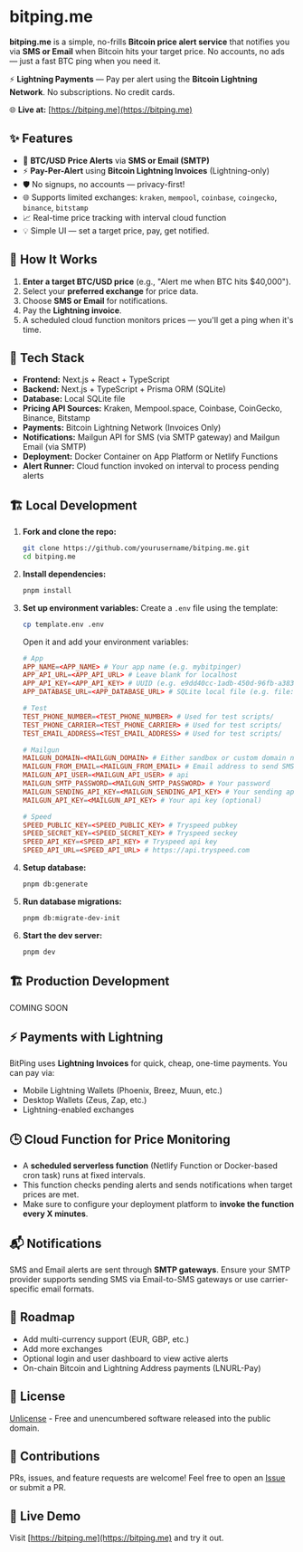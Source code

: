 # bitping.me

**bitping.me** is a simple, no-frills **Bitcoin price alert service** that notifies you via **SMS or Email** when Bitcoin hits your target price. No accounts, no ads — just a fast BTC ping when you need it.

⚡ **Lightning Payments** — Pay per alert using the **Bitcoin Lightning Network**. No subscriptions. No credit cards.

🌐 **Live at:** [https://bitping.me](https://bitping.me)

## ✨ Features
- 🔔 **BTC/USD Price Alerts** via **SMS or Email (SMTP)**
- ⚡ **Pay-Per-Alert** using **Bitcoin Lightning Invoices** (Lightning-only)
- 🛡️ No signups, no accounts — privacy-first!
- 🌐 Supports limited exchanges: `kraken`, `mempool`, `coinbase`, `coingecko`, `binance`, `bitstamp`
- 📈 Real-time price tracking with interval cloud function
- 💡 Simple UI — set a target price, pay, get notified.

## 🚀 How It Works
1. **Enter a target BTC/USD price** (e.g., "Alert me when BTC hits $40,000").
2. Select your **preferred exchange** for price data.
3. Choose **SMS or Email** for notifications.
4. Pay the **Lightning invoice**.
5. A scheduled cloud function monitors prices — you'll get a ping when it's time.

## 🧩 Tech Stack
- **Frontend:** Next.js + React + TypeScript
- **Backend:** Next.js + TypeScript + Prisma ORM (SQLite)
- **Database:** Local SQLite file
- **Pricing API Sources:** Kraken, Mempool.space, Coinbase, CoinGecko, Binance, Bitstamp
- **Payments:** Bitcoin Lightning Network (Invoices Only)
- **Notifications:** Mailgun API for SMS (via SMTP gateway) and Mailgun Email (via SMTP)
- **Deployment:** Docker Container on App Platform or Netlify Functions
- **Alert Runner:** Cloud function invoked on interval to process pending alerts

## 🏗️ Local Development
1. **Fork and clone the repo:**
    ```bash
    git clone https://github.com/yourusername/bitping.me.git
    cd bitping.me
    ```
2. **Install dependencies:**
    ```bash
    pnpm install
    ```
3. **Set up environment variables:**
    Create a `.env` file using the template:
    ```bash
    cp template.env .env
    ```
    Open it and add your environment variables:
    ```conf
    # App
    APP_NAME=<APP_NAME> # Your app name (e.g. mybitpinger)
    APP_API_URL=<APP_API_URL> # Leave blank for localhost
    APP_API_KEY=<APP_API_KEY> # UUID (e.g. e9dd40cc-1adb-450d-96fb-a38376e2d368)
    APP_DATABASE_URL=<APP_DATABASE_URL> # SQLite local file (e.g. file:./mybitpinger.db)

    # Test
    TEST_PHONE_NUMBER=<TEST_PHONE_NUMBER> # Used for test scripts/
    TEST_PHONE_CARRIER=<TEST_PHONE_CARRIER> # Used for test scripts/
    TEST_EMAIL_ADDRESS=<TEST_EMAIL_ADDRESS> # Used for test scripts/

    # Mailgun
    MAILGUN_DOMAIN=<MAILGUN_DOMAIN> # Either sandbox or custom domain name
    MAILGUN_FROM_EMAIL=<MAILGUN_FROM_EMAIL> # Email address to send SMS or SMTP from
    MAILGUN_API_USER=<MAILGUN_API_USER> # api
    MAILGUN_SMTP_PASSWORD=<MAILGUN_SMTP_PASSWORD> # Your password
    MAILGUN_SENDING_API_KEY=<MAILGUN_SENDING_API_KEY> # Your sending api key
    MAILGUN_API_KEY=<MAILGUN_API_KEY> # Your api key (optional)

    # Speed
    SPEED_PUBLIC_KEY=<SPEED_PUBLIC_KEY> # Tryspeed pubkey
    SPEED_SECRET_KEY=<SPEED_SECRET_KEY> # Tryspeed seckey
    SPEED_API_KEY=<SPEED_API_KEY> # Tryspeed api key
    SPEED_API_URL=<SPEED_API_URL> # https://api.tryspeed.com
    ```
4. **Setup database:**
    ```bash
    pnpm db:generate
    ```
5. **Run database migrations:**
    ```bash
    pnpm db:migrate-dev-init
    ```
5. **Start the dev server:**
    ```bash
    pnpm dev
    ```

## 🏗️ Production Development

COMING SOON

## ⚡ Payments with Lightning
BitPing uses **Lightning Invoices** for quick, cheap, one-time payments. You can pay via:
- Mobile Lightning Wallets (Phoenix, Breez, Muun, etc.)
- Desktop Wallets (Zeus, Zap, etc.)
- Lightning-enabled exchanges

## 🕒 Cloud Function for Price Monitoring
- A **scheduled serverless function** (Netlify Function or Docker-based cron task) runs at fixed intervals.
- This function checks pending alerts and sends notifications when target prices are met.
- Make sure to configure your deployment platform to **invoke the function every X minutes**.

## 📬 Notifications
SMS and Email alerts are sent through **SMTP gateways**. Ensure your SMTP provider supports sending SMS via Email-to-SMS gateways or use carrier-specific email formats.

## 📅 Roadmap
- Add multi-currency support (EUR, GBP, etc.)
- Add more exchanges
- Optional login and user dashboard to view active alerts
- On-chain Bitcoin and Lightning Address payments (LNURL-Pay)

## 📜 License
[Unlicense](LICENSE) - Free and unencumbered software released into the public domain.

## 🙌 Contributions
PRs, issues, and feature requests are welcome! Feel free to open an [Issue](https://github.com/bnonni/bitping.me/issues) or submit a PR.

## 🔗 Live Demo
Visit [https://bitping.me](https://bitping.me) and try it out.
